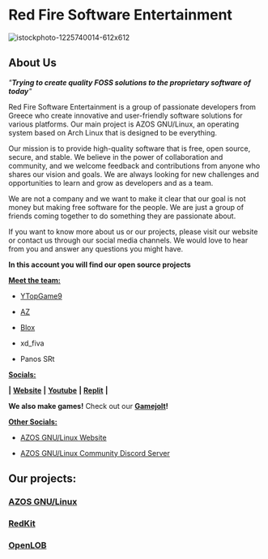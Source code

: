 # Red Fire Software Entertainment

![istockphoto-1225740014-612x612](https://github.com/RedFireSoftwareEntertainment/RedFireSoftwareEntertainment/assets/98542488/79faeb83-77de-4c5b-8fdb-2f27445ed011)

## About Us

*"****Trying to create quality FOSS solutions to the proprietary software of today****"*

Red Fire Software Entertainment is a group of passionate developers from Greece who create innovative and user-friendly software solutions for various platforms. Our main project is AZOS GNU/Linux, an operating system based on Arch Linux that is designed to be everything.

Our mission is to provide high-quality software that is free, open source, secure, and stable. We believe in the power of collaboration and community, and we welcome feedback and contributions from anyone who shares our vision and goals. We are always looking for new challenges and opportunities to learn and grow as developers and as a team.

We are not a company and we want to make it clear that our goal is not money but making free software for the people. We are just a group of friends coming together to do something they are passionate about.

If you want to know more about us or our projects, please visit our website or contact us through our social media channels. We would love to hear from you and answer any questions you might have.

**In this account you will find our open source projects**

<ins>**Meet the team:**<ins>

- [YTopGame9](https://www.youtube.com/@ytopgame9112)

- [AZ](https://www.youtube.com/channel/UC35ozeVrOEqyONqPgaPpHfA)

- [Blox](https://www.youtube.com/@bloktasticfantastic/featured)

- xd_fiva

- Panos SRt

<ins>**Socials:**<ins>

**|** [**Website**](https://redfirese.wordpress.com/) **|** [**Youtube**](https://www.youtube.com/@redfiresoftwareentertainme1324) **|** [**Replit**](https://replit.com/@RedFireSoftwareEntertainment) **|**

**We also make games!** Check out our [**Gamejolt**](https://gamejolt.com/@RedFireSoftwareEntertainment)**!**

<ins>**Other Socials:**<ins>

- [AZOS GNU/Linux Website](https://sites.google.com/view/azosofficialsite/home)

- [AZOS GNU/Linux Community Discord Server](https://sites.google.com/view/azosofficialsite/home](https://discord.gg/sAEARzJTvm)https://discord.gg/sAEARzJTvm)

## Our projects:

### [AZOS GNU/Linux](https://github.com/RedFireSoftwareEntertainment/AZOS-GNU-Linux)

### [RedKit](https://github.com/RedFireSoftwareEntertainment/RedKit)

### [OpenLOB](https://github.com/RedFireSoftwareEntertainment/OpenLOB)

